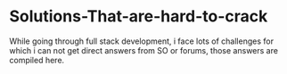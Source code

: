 # Solutions-That-are-hard-to-crack
While going through full stack development, i face lots of challenges for which i can not get direct answers from SO or forums, those answers are compiled here.
